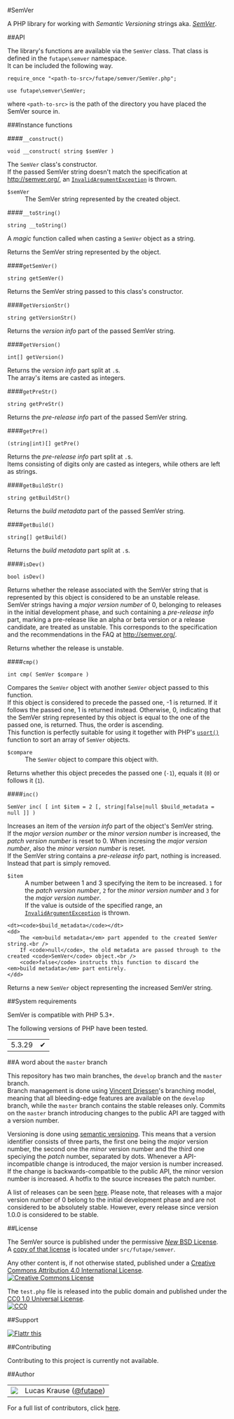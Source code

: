 #SemVer

A PHP library for working with *Semantic Versioning* strings aka. [*SemVer*](http://semver.org/).



##API

The library's functions are available via the `SemVer` class. That class is defined in the `futape\semver` namespace.  
It can be included the following way.

    require_once "<path-to-src>/futape/semver/SemVer.php";
    
    use futape\semver\SemVer;

where `<path-to-src>` is the path of the directory you have placed the SemVer source in.

###Instance functions

####`__construct()`

    void __construct( string $semVer )

The `SemVer` class's constructor.  
If the passed SemVer string doesn't match the specification at <http://semver.org/>, an [`InvalidArgumentException`](http://php.net/manual/en/class.invalidargumentexception.php) is thrown.

<dl>
    <dt><code>$semVer</code></dt>
    <dd>The SemVer string represented by the created object.</dd>
</dl>

####`__toString()`

    string __toString()

A *magic* function called when casting a `SemVer` object as a string.

Returns the SemVer string represented by the object.

####`getSemVer()`

    string getSemVer()

Returns the SemVer string passed to this class's constructor.

####`getVersionStr()`

    string getVersionStr()

Returns the *version info* part of the passed SemVer string.

####`getVersion()`

    int[] getVersion()

Returns the *version info* part split at `.`s.  
The array's items are casted as integers.

####`getPreStr()`

    string getPreStr()

Returns the *pre-release info* part of the passed SemVer string.

####`getPre()`

    (string|int)[] getPre()

Returns the *pre-release info* part split at `.`s.  
Items consisting of digits only are casted as integers, while others are left as strings.

####`getBuildStr()`

    string getBuildStr()

Returns the *build metadata* part of the passed SemVer string.

####`getBuild()`

    string[] getBuild()

Returns the *build metadata* part split at `.`s.

####`isDev()`

    bool isDev()

Returns whether the release associated with the SemVer string that is represented by this object is considered to be an unstable release.  
SemVer strings having a *major version number* of 0, belonging to releases in the initial development phase,
and such containing a *pre-release info* part, marking a pre-release like an alpha or beta version or a release candidate,
are treated as unstable. This corresponds to the specification and the recommendations in the FAQ at <http://semver.org/>.

Returns whether the release is unstable.

####`cmp()`

    int cmp( SemVer $compare )

Compares the `SemVer` object with another `SemVer` object passed to this function.  
If this object is considered to precede the passed one, -1 is returned. If it follows the passed one, 1 is returned instead. Otherwise, 0, indicating that the SemVer string represented by this object is equal to the one of the passed one, is returned. Thus, the order is ascending.  
This function is perfectly suitable for using it together with PHP's [`usort()`](http://php.net/manual/en/function.usort.php) function to sort an array of `SemVer` objects.

<dl>
    <dt><code>$compare</code></dt>
    <dd>The <code>SemVer</code> object to compare this object with.</dd>
</dl>

Returns whether this object precedes the passed one (`-1`), equals it (`0`) or follows it (`1`).

####`inc()`

    SemVer inc( [ int $item = 2 [, string|false|null $build_metadata = null ]] )

Increases an item of the *version info* part of the object's SemVer string.  
If the *major version number* or the *minor version number* is increased, the *patch version number* is reset to 0. When incresing the *major version number*, also the *minor version number* is reset.  
If the SemVer string contains a *pre-release info* part, nothing is increased. Instead that part is simply removed.

<dl>
    <dt><code>$item</code></dt>
    <dd>
        A number between 1 and 3 specifying the item to be increased. <code>1</code> for the <em>patch version number</em>, <code>2</code> for the <em>minor version number</em> and <code>3</code> for the <em>major version number</em>.<br />
        If the value is outside of the specified range, an <a href="http://php.net/manual/en/class.invalidargumentexception.php"><code>InvalidArgumentException</code></a> is thrown.
    </dd>
    
    <dt><code>$build_metadata</code></dt>
    <dd>
        The <em>build metadata</em> part appended to the created SemVer string.<br />
        If <code>null</code>, the old metadata are passed through to the created <code>SemVer</code> object.<br />
        <code>false</code> instructs this function to discard the <em>build metadata</em> part entirely.
    </dd>
</dl>

Returns a new `SemVer` object representing the increased SemVer string.



##System requirements

SemVer is compatible with PHP 5.3+.

The following versions of PHP have been tested.

<table>
    <tbody>
        <tr>
            <td>5.3.29</td>
            <td>&#x2714;</td>
        </tr>
    </tbody>
</table>



##A word about the `master` branch

This repository has two main branches, the `develop` branch and the `master` branch.  
Branch management is done using [Vincent Driessen](http://nvie.com/posts/a-successful-git-branching-model/)'s branching model, meaning that all bleeding-edge features are available on the `develop` branch, while the `master` branch contains the stable releases only. Commits on the `master` branch introducing changes to the public API are tagged with a version number.

Versioning is done using [semantic versioning](http://semver.org/). This means that a version identifier consists of three parts, the first one being the *major* version number, the second one the *minor* version number and the third one speciying the *patch* number, separated by dots. Whenever a API-incompatible change is introduced, the major version is number increased. If the change is backwards-compatible to the public API, the minor version number is increased. A hotfix to the source increases the patch number.

A list of releases can be seen [here](https://github.com/futape/php-semver/releases). Please note, that releases with a major version number of 0 belong to the initial development phase and are not considered to be absolutely stable. However, every release since version 1.0.0 is considered to be stable.



##License

The SemVer source is published under the permissive [*New* BSD License](http://opensource.org/licenses/BSD-3-Clause).  
A [copy of that license](https://github.com/futape/php-semver/blob/master/src/futape/semver/LICENSE) is located under `src/futape/semver`.

Any other content is, if not otherwise stated, published under a [Creative Commons Attribution 4.0 International License](http://creativecommons.org/licenses/by/4.0/).  
<a href="http://creativecommons.org/licenses/by/4.0/"><img alt="Creative Commons License" border="0" src="https://i.creativecommons.org/l/by/4.0/80x15.png" /></a>

The `test.php` file is released into the public domain and published under the [CC0 1.0 Universal License](http://creativecommons.org/publicdomain/zero/1.0/).  
<a href="http://creativecommons.org/publicdomain/zero/1.0/"><img src="http://i.creativecommons.org/p/zero/1.0/80x15.png" border="0" alt="CC0" /></a>



##Support

<a href="https://flattr.com/submit/auto?user_id=lucaskrause&amp;url=http%3A%2F%2Fphp-semver.futape.de" target="_blank"><img src="//button.flattr.com/flattr-badge-large.png" alt="Flattr this" title="Flattr this" border="0"></a>



##Contributing

Contributing to this project is currently not available.



##Author

<table><tbody><tr><td>
    <img src="http://www.gravatar.com/avatar/118bcae2fda8b302155ad47a2bfda556.png?s=100&amp;d=monsterid" />
</td><td>
    Lucas Krause (<a href="https://twitter.com/futape">@futape</a>)
</td></tr></tbody></table>

For a full list of contributors, click [here](https://github.com/futape/php-semver/graphs/contributors).
